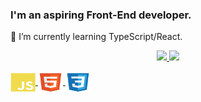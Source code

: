 ### I'm an aspiring Front-End developer.

🌱 I’m currently learning TypeScript/React.

<div align="center">
  <a href="https://github.com/lesYeauxSansVisage">
  <img height="180em" src="https://github-readme-stats.vercel.app/api?username=lesYeauxSansVisage&show_icons=true&theme=algolia&include_all_commits=true&count_private=true&hide=contribs,prs"/>
  <img height="180em" src="https://github-readme-stats.vercel.app/api/top-langs/?username=lesYeauxSansVisage&layout=compact&langs_count=7&theme=algolia"/>
</div>
<div style="display: inline_block"><br>
  <img align="center" alt="Rafa-Js" height="30" width="40" src="https://raw.githubusercontent.com/devicons/devicon/master/icons/javascript/javascript-plain.svg">
  <img align="center" alt="Rafa-HTML" height="30" width="40" src="https://raw.githubusercontent.com/devicons/devicon/master/icons/html5/html5-original.svg">
  <img align="center" alt="Rafa-CSS" height="30" width="40" src="https://raw.githubusercontent.com/devicons/devicon/master/icons/css3/css3-original.svg">
</div>

<!--
**lesYeauxSansVisage/lesYeauxSansVisage** is a ✨ _special_ ✨ repository because its `README.md` (this file) appears on your GitHub profile.

Here are some ideas to get you started:

- 🔭 I’m currently working on ...
- 🌱 I’m currently learning ...
- 👯 I’m looking to collaborate on ...
- 🤔 I’m looking for help with ...
- 💬 Ask me about ...
- 📫 How to reach me: ...
- 😄 Pronouns: ...
- ⚡ Fun fact: ...
-->

